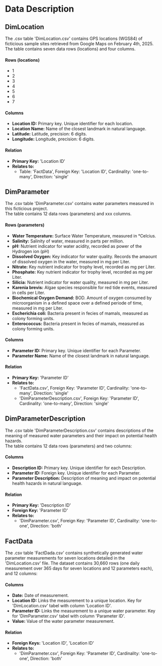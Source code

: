# Data Description
## DimLocation
The .csv table 'DimLocation.csv' contains GPS locations (WGS84) of ficticious sample sites retrieved from Google Maps on February 4th, 2025.<br>
The table contains seven data rows (locations) and four columns.
#### Rows (locations)
* 1
* 2
* 3
* 4
* 5
* 6
* 7
#### Columns
* **Location ID:** Primary key. Unique identifier for each location.
* **Location Name:** Name of the closest landmark in natural language.
* **Latitude:** Latitude, precision: 6 digits.
* **Longitude:** Longitude, precision: 6 digits.
#### Relation
* **Primary Key:** 'Location ID'
* **Relates to:**
  * Table: 'FactData', Foreign Key: 'Location ID', Cardinality: 'one-to-many', Direction: 'single'

## DimParameter
The .csv table 'DimParameter.csv' contains water parameters measured in this ficticious project.<br>
The table contains 12 data rows (parameters) and xxx columns.
#### Rows (parameters)
* **Water Temperature:** Surface Water Temperature, measured in °Celcius.
* **Salinity:** Salinity of water, measured in parts per million.
* **pH:** Nutrient indicator for water acidity, recorded as power of the Hydrogen ion (pH)
* **Dissolved Oxygen:** Key indicator for water quality. Records the amaount of dissolved oxygen in the water, measured in mg per Liter.
* **Nitrate:** Key nutrient indicator for trophy level, recorded as mg per Liter.
* **Phosphate:** Key nutrient indicator for trophy level, recorded as mg per Liter.
* **Silicia:** Nutrient indicator for water quality, measured in mg per Liter.
* **Karenia brevis:** Algae species responsible for red tide events, measured in cells per Liter.
* **Biochemical Oxygen Demand:** BOD. Amount of oxygen consumed by microorganism in a defined space over a defined periode of time, measured in mg per Liter.
* **Escherichia coli:** Bacteria present in fecies of mamals, measured as colony forming units.
* **Enterococcus:** Bacteria present in fecies of mamals, measured as colony forming units.
#### Columns
* **Parameter ID:** Primary key. Unique identifier for each Parameter.
* **Parameter Name:** Name of the closest landmark in natural language.
#### Relation
* **Primary Key:** 'Parameter ID'
* **Relates to:**
  * 'FactData.csv', Foreign Key: 'Parameter ID', Cardinality: 'one-to-many', Direction: 'single'
  * 'DimParameterDescription.csv', Foreign Key: 'Parameter ID', Cardinality: 'one-to-many', Direction: 'single'
 
## DimParameterDescription
The .csv table 'DimParameterDescription.csv' contains descriptions of the meaning of measured water parameters and their impact on potential health hazards.<br>
The table contains 12 data rows (parameters) and two columns:
#### Columns
* **Description ID:** Primary key. Unique identifier for each Description.
* **Parameter ID:** Foreign key. Unique identifier for each Parameter.
* **Parameter Description:** Description of meaning and impact on potential health hazards in natural language.
#### Relation
* **Primary Key:** 'Description ID'
* **Foreign Key:** 'Parameter ID'
* **Relates to:**
  * 'DimParameter.csv', Foreign Key: 'Parameter ID', Cardinality: 'one-to-one', Direction: 'both'

## FactData
The .csv table 'FactDada.csv' contains synthetically generated water parameter measurements for seven locations detailed in the 'DimLocation.csv' file. The dataset contains 30,660 rows (one daily measurement over 365 days for seven locations and 12 parameters each), and 12 columns:
#### Columns
* **Date:** Date of measurement.
* **Location ID:** Links the measurement to a unique location. Key for 'DimLocation.csv' tabel with column 'Location ID'.
* **Parameter ID:** Links the measurement to a unique water parameter. Key for 'DimParameter.csv' tabel with column 'Parameter ID'.
* **Value:** Value of the water parameter measurement.
#### Relation
* **Foreign Keys:** 'Location ID', 'Location ID'
* **Relates to:**
  * 'DimParameter.csv', Foreign Key: 'Parameter ID', Cardinality: 'one-to-one', Direction: 'both'
